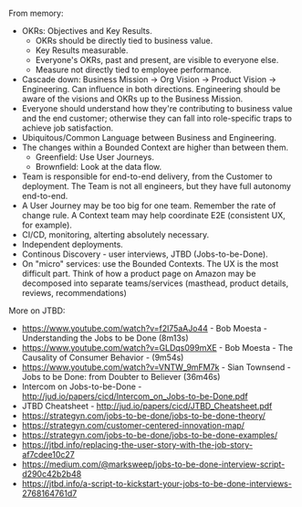 From memory:

- OKRs: Objectives and Key Results.
  - OKRs should be directly tied to business value.
  - Key Results measurable.
  - Everyone's OKRs, past and present, are visible to everyone else.
  - Measure not directly tied to employee performance.
- Cascade down: Business Mission -> Org Vision -> Product Vision -> Engineering. Can influence in both directions. Engineering should be aware of the visions and OKRs up to the Business Mission.
- Everyone should understand how they're contributing to business value and the end customer; otherwise they can fall into role-specific traps to achieve job satisfaction.
- Ubiquitous/Common Language between Business and Engineering.
- The changes within a Bounded Context are higher than between them.
  - Greenfield: Use User Journeys.
  - Brownfield: Look at the data flow.
- Team is responsible for end-to-end delivery, from the Customer to deployment. The Team is not all engineers, but they have full autonomy end-to-end.
- A User Journey may be too big for one team. Remember the rate of change rule. A Context team may help coordinate E2E (consistent UX, for example).
- CI/CD, monitoring, alterting absolutely necessary.
- Independent deployments.
- Continous Discovery - user interviews, JTBD (Jobs-to-be-Done).
- On "micro" services: use the Bounded Contexts. The UX is the most difficult part. Think of how a product page on Amazon may be decomposed into separate teams/services (masthead, product details, reviews, recommendations)

More on JTBD:
- https://www.youtube.com/watch?v=f2l75aAJo44 - Bob Moesta - Understanding the Jobs to be Done (8m13s)
- https://www.youtube.com/watch?v=GLDqs099mXE - Bob Moesta - The Causality of Consumer Behavior - (9m54s)
- https://www.youtube.com/watch?v=VNTW_9mFM7k - Sian Townsend - Jobs to be Done: from Doubter to Believer (36m46s)
- Intercom on Jobs-to-be-Done - http://jud.io/papers/cicd/Intercom_on_Jobs-to-be-Done.pdf
- JTBD Cheatsheet - http://jud.io/papers/cicd/JTBD_Cheatsheet.pdf
- https://strategyn.com/jobs-to-be-done/jobs-to-be-done-theory/
- https://strategyn.com/customer-centered-innovation-map/
- https://strategyn.com/jobs-to-be-done/jobs-to-be-done-examples/
- https://jtbd.info/replacing-the-user-story-with-the-job-story-af7cdee10c27
- https://medium.com/@marksweep/jobs-to-be-done-interview-script-d290c42b2b48
- https://jtbd.info/a-script-to-kickstart-your-jobs-to-be-done-interviews-2768164761d7
